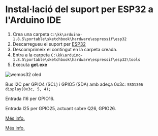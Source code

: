# Instal·lació del suport per ESP32 a l'Arduino IDE

1. Crea una carpeta `C:\kk\arduino-1.8.5\portable\sketchbook\hardware\espressif\esp32`
2. Descarregueu el suport per [ESP32](https://codeload.github.com/espressif/arduino-esp32/zip/master) 
3. Descomprimeix el contingut en la carpeta creada.  
4. Entra a la carpeta `C:\kk\arduino-1.8.5\portable\sketchbook\hardware\espressif\esp32\tools`
5. Executa **get.exe**

![wemos32 oled](https://cdn.instructables.com/FAK/RKQ0/J3YPR3IJ/FAKRKQ0J3YPR3IJ.LARGE.jpg?auto=webp&crop=3:2)

Bus I2C per GPIO4 (SCL) i GPIO5 (SDA) amb adeça 0x3c: `SSD1306 display(0x3c, 5, 4);`

Entrada I16 per GPIO16.

Entrada I25 per GPIO25, actuant sobre Q26, GPIO26.

[Més info.](https://github.com/FablabTorino/AUG-Torino/wiki/Wemos-Lolin-board-(ESP32-with-128x64-SSD1306-I2C-OLED-display))

[Més info.](https://www.hackster.io/johnnyfrx/esp32-with-integrated-oled-wemos-lolin-getting-started-07ac5d)

